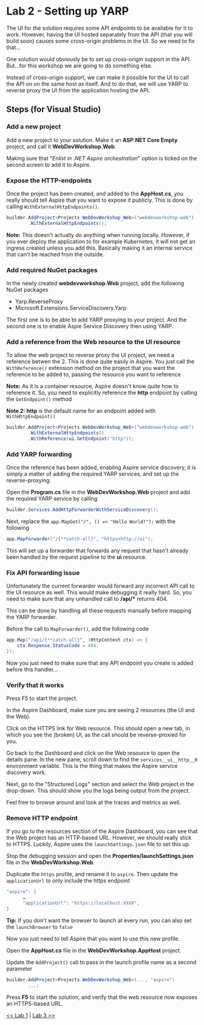 # Lab 2 - Setting up YARP

The UI for the solution requires some API endpoints to be available for it to work. However, having the UI hosted separately from the API (that you will build soon) causes some cross-origin problems in the UI. So we need to fix that...

One solution would obviously be to set up cross-origin support in the API. But...for this workshop we are going to do something else.

Instead of cross-origin support, we can make it possible for the UI to call the API on on the same host as itself. And to do that, we will use YARP to reverse proxy the UI from the application hosting the API.

## Steps (for Visual Studio)

### Add a new project

Add a new project to your solution. Make it an __ASP.NET Core Empty__ project, and call it __WebDevWorkshop.Web__.

Making sure that "_Enlist in .NET Aspire orchestration_" option is ticked on the second screen to add it to Aspire.

### Expose the HTTP-endpoints

Once the project has been created, and added to the __AppHost.cs__, you really should tell Aspire that you want to expose it publicly. This is done by calling `WithExternalHttpEndpoints()`.

```csharp
builder.AddProject<Projects.WebDevWorkshop_Web>("webdevworkshop-web")
        .WithExternalHttpEndpoints();
```

__Note:__ This doesn't actually do anything when running locally. However, if you ever deploy the application to for example Kubernetes, it will not get an ingress created unless you add this. Basically making it an internal service that can't be reached from the outside.

### Add required NuGet packages

In the newly created __webdevworkshop.Web__ project, add the following NuGet packages

 - Yarp.ReverseProxy
 - Microsoft.Extensions.ServiceDiscovery.Yarp

The first one is to be able to add YARP proxying to your project. And the second one is to enable Aspie Service Discovery then using YARP.

### Add a reference from the Web resource to the UI resource

To allow the web project to reverse proxy the UI project, we need a reference betwen the 2. This is done quite easily in Aspire. You just call the `WithReference()` extension method on the project that you want the reference to be added to, passing the resource you want to reference

__Note:__ As it is a container resource, Aspire doesn't know quite how to reference it. So, you need to explicitly reference the __http__ endpoint by calling the `GetEndpoint()` method

__Note 2:__ __http__ is the default name for an endpoint added with `WithHttpEndpoint()`

```csharp
builder.AddProject<Projects.WebDevWorkshop_Web>("webdevworkshop-web")
        .WithExternalHttpEndpoints()
        .WithReference(ui.GetEndpoint("http"));
```

### Add YARP forwarding

Once the reference has been added, enabling Aspire service discovery, it is simply a matter of adding the required YARP services, and set up the reverse-proxying.

Open the __Program.cs__ file in the __WebDevWorkshop.Web__ project and add the required YARP service by calling

```csharp
builder.Services.AddHttpForwarderWithServiceDiscovery();
```

Next, replace the `app.MapGet("/", () => "Hello World!");` with the following

```csharp
app.MapForwarder("/{**catch-all}", "https+http://ui");
```

This will set up a forwarder that forwards any request that hasn't already been handled by the request pipeline to the __ui__ resource.

### Fix API forwarding issue

Unfortunately the current forwarder would forward any incorrect API call to the UI resource as well. This would make debugging it really hard. So, you need to make sure that any unhandled call to __/api/*__ returns 404. 

This can be done by handling all these requests manually before mapping the YARP forwarder.

Before the call to `MapForwarder()`, add the following code

```csharp
app.Map("/api/{**catch-all}", (HttpContext ctx) => {
    ctx.Response.StatusCode = 404;
});
```

Now you just need to make sure that any API endpoint you create is added before this handler...

### Verify that it works

Press F5 to start the project.

In the Aspire Dashboard, make sure you are seeing 2 resources (the UI and the Web).

Click on the HTTPS link for Web resource. This should open a new tab, in which you see the (broken) UI, as the call should be reverse-proxied for you.

Go back to the Dashboard and click on the Web resource to open the details pane. In the new pane, scroll down to find the `services__ui__http__0` environment variable. This is the thing that makes the Aspire service discovery work.

Next, go to the "Structured Logs" section and select the Web project in the drop-down. This should show you the logs being output from the project. 

Feel free to browse around and look at the traces and metrics as well.

### Remove HTTP endpoint

If you go to the resources section of the Aspire Dashboard, you can see that the Web project has an HTTP-based URL. However, we should really stick to HTTPS. Luckily, Aspire uses the `launchSettings.json` file to set this up. 

Stop the debugging session and open the __Properties/launchSettings.json__ file in the __WebDevWorkshop.Web__.

Duplicate the `https` profile, and rename it to `aspire`. Then update the `applicationUrl` to only include the https endpoint

```csharp
"aspire": {
      …
      "applicationUrl": "https://localhost:XXXX",
}
```

__Tip:__ If you don't want the browser to launch at every run, you can also set the `launchBrowser` to `false`

Now you just need to tell Aspire that you want to use this new profile.

Open the __AppHost.cs__ file in the __WebDevWorkshop.AppHost__ project. 

Update the `AddProject()` call to pass in the launch profile name as a second parameter

```csharp
builder.AddProject<Projects.WebDevWorkshop_Web>(..., "aspire")
        ...;
```

Press __F5__ to start the solution, and verify that the web resource now exposes an HTTPS-based URL.

[<< Lab 1](../lab1/lab1.md) | [Lab 3 >>](../lab3/lab3.md)